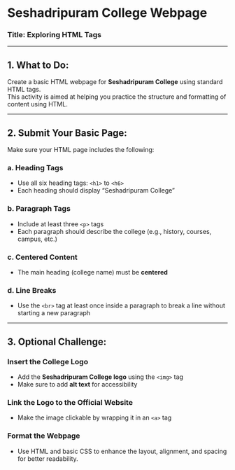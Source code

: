 #  Seshadripuram College Webpage  
### Title: Exploring HTML Tags  

---

## 1. What to Do:
Create a basic HTML webpage for **Seshadripuram College** using standard HTML tags.  
This activity is aimed at helping you practice the structure and formatting of content using HTML.

---

## 2. Submit Your Basic Page:  
Make sure your HTML page includes the following:

### a. Heading Tags  
- Use all six heading tags: `<h1>` to `<h6>`  
- Each heading should display “Seshadripuram College”  

### b. Paragraph Tags  
- Include at least three `<p>` tags  
- Each paragraph should describe the college (e.g., history, courses, campus, etc.)

### c. Centered Content  
- The main heading (college name) must be **centered**

### d. Line Breaks  
- Use the `<br>` tag at least once inside a paragraph to break a line without starting a new paragraph

---

##  3. Optional Challenge:

### Insert the College Logo  
- Add the **Seshadripuram College logo** using the `<img>` tag  
- Make sure to add **alt text** for accessibility  

### Link the Logo to the Official Website  
- Make the image clickable by wrapping it in an `<a>` tag  

### Format the Webpage  
- Use HTML and basic CSS to enhance the layout, alignment, and spacing for better readability.
